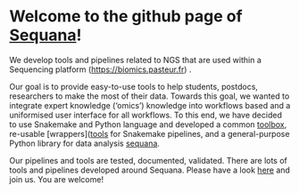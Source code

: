 # Welcome to the github page of [Sequana](https://sequana.readthedocs.io)!

We develop tools and pipelines related to NGS that are used within a Sequencing platform  (https://biomics.pasteur.fr) .

Our goal is to provide easy-to-use tools to help students, postdocs, researchers to make the most
of their data. Towards this goal, we wanted to integrate expert knowledge (‘omics’) knowledge
into workflows based and a uniformised user interface for all workflows. To this end, we have decided 
to use Snakemake and Python language and developed a common [toolbox](https://github.com/sequana/sequana_pipetools), re-usable 
[wrappers]([tools](https://github.com/sequana/sequana-wrappers) for Snakemake pipelines, and a general-purpose Python library 
for data analysis [sequana](https://github.com/sequana/sequana).

Our pipelines and tools are tested, documented, validated. There are lots of tools and pipelines 
developed around Sequana. Please have a look [here](https://github.com/sequana/sequana) and join us. You are welcome!
